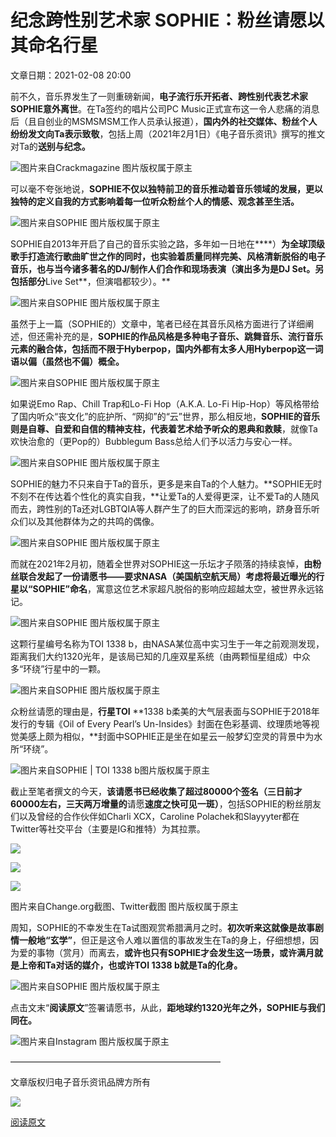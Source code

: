 # 纪念跨性别艺术家 SOPHIE：粉丝请愿以其命名行星

文章日期：2021-02-08 20:00

前不久，音乐界发生了一则重磅新闻，**电子流行乐开拓者、跨性别代表艺术家SOPHIE意外离世**。在Ta签约的唱片公司PC Music正式宣布这一令人悲痛的消息后（且自创业的MSMSMSM工作人员承认报道），**国内外的社交媒体、粉丝个人纷纷发文向Ta表示致敬**，包括上周（2021年2月1日）《电子音乐资讯》撰写的推文对Ta的**送别与纪念。**

![](http://www.electronicmusicinformation.com/ueditor/php/upload/image/20210208/1612796041864094.jpg)图片来自Crackmagazine 图片版权属于原主

可以毫不夸张地说，**SOPHIE不仅以独特前卫的音乐推动着音乐领域的发展，更以独特的定义自我的方式影响着每一位听众粉丝个人的情感、观念甚至生活。**

![](http://www.electronicmusicinformation.com/ueditor/php/upload/image/20210208/1612796041663961.jpg)图片来自SOPHIE 图片版权属于原主

SOPHIE自2013年开启了自己的音乐实验之路，多年如一日地在****）**为全球顶级歌手打造流行歌曲旷世之作的同时，也实验着质量同样完美、风格清新脱俗的电子音乐，也与当今诸多著名的DJ/制作人们合作和现场表演（演出多为是DJ Set。另包括部分**Live Set**，但演唱都较少）。**

![](http://www.electronicmusicinformation.com/ueditor/php/upload/image/20210208/1612796038226852.jpg)图片来自SOPHIE 图片版权属于原主

虽然于上一篇（SOPHIE的）文章中，笔者已经在其音乐风格方面进行了详细阐述，但还需补充的是，**SOPHIE的作品风格是多种电子音乐、跳舞音乐、流行音乐元素的融合体，包括而不限于Hyberpop，国内外都有太多人用Hyberpop这一词语以偏（虽然也不偏）概全。**

![](http://www.electronicmusicinformation.com/ueditor/php/upload/image/20210208/1612796042772791.jpg)图片来自SOPHIE 图片版权属于原主

如果说Emo Rap、Chill Trap和Lo-Fi Hop（A.K.A. Lo-Fi Hip-Hop）等风格带给了国内听众“丧文化”的庇护所、“网抑”的“云”世界，那么相反地，**SOPHIE的音乐则是自尊、自爱和自信的精神支柱，代表着艺术给予听众的恩典和救赎**，就像Ta欢快治愈的（更Pop的）Bubblegum Bass总给人们予以活力与安心一样。

![](http://www.electronicmusicinformation.com/ueditor/php/upload/image/20210208/1612796043857330.jpg)图片来自SOPHIE 图片版权属于原主

SOPHIE的魅力不只来自于Ta的音乐，更多是来自Ta的个人魅力。**SOPHIE无时不刻不在传达着个性化的真实自我，**让爱Ta的人爱得更深，让不爱Ta的人随风而去，跨性别的Ta还对LGBTQIA等人群产生了的巨大而深远的影响，跻身音乐听众们以及其他群体为之的共鸣的偶像。

![](http://www.electronicmusicinformation.com/ueditor/php/upload/image/20210208/1612796044362619.png)图片来自SOPHIE 图片版权属于原主

而就在2021年2月初，随着全世界对SOPHIE这一乐坛才子陨落的持续哀悼，**由粉丝联合发起了一份请愿书——要求NASA（美国航空航天局）考虑将最近曝光的行星以“SOPHIE”命名**，寓意这位艺术家超凡脱俗的影响应超越太空，被世界永远铭记。

![](http://www.electronicmusicinformation.com/ueditor/php/upload/image/20210208/1612796044797240.jpg)图片来自SOPHIE 图片版权属于原主

这颗行星编号名称为TOI 1338 b，由NASA某位高中实习生于一年之前观测发现，距离我们大约1320光年，是该局已知的几座双星系统（由两颗恒星组成）中众多“环绕”行星中的一颗。

![](http://www.electronicmusicinformation.com/ueditor/php/upload/image/20210208/1612796045562225.jpg)图片来自SOPHIE 图片版权属于原主

众粉丝请愿的理由是，**行星TOI** **1338 b柔美的大气层表面与SOPHIE于2018年发行的专辑《Oil of Every Pearl’s Un-Insides》封面在色彩基调、纹理质地等视觉美感上颇为相似，**封面中SOPHIE正是坐在如星云一般梦幻空灵的背景中为水所“环绕”。

![](http://www.electronicmusicinformation.com/ueditor/php/upload/image/20210208/1612796046663375.jpg)图片来自SOPHIE | TOI 1338 b图片版权属于原主

截止至笔者撰文的今天，**该请愿书已经收集了超过80000个签名（三日前才60000左右，三天两万增量的**请愿**速度之快可见一斑）**，包括SOPHIE的粉丝朋友们以及曾经的合作伙伴如Charli XCX，Caroline Polachek和Slayyyter都在Twitter等社交平台（主要是IG和推特）为其拉票。

![](http://www.electronicmusicinformation.com/ueditor/php/upload/image/20210208/1612796046717290.png)

![](http://www.electronicmusicinformation.com/ueditor/php/upload/image/20210208/1612796047318391.png)

![](http://www.electronicmusicinformation.com/ueditor/php/upload/image/20210208/1612796047785314.png)

图片来自Change.org截图、Twitter截图 图片版权属于原主

周知，SOPHIE的不幸发生在Ta试图观赏希腊满月之时。**初次听来这就像是故事剧情一般地“玄学”**，但正是这令人难以置信的事故发生在Ta的身上，仔细想想，因为爱的事物（赏月）而离去，**或许也只有SOPHIE才会发生这一场景，或许满月就是上帝和Ta对话的媒介，也或许TOI 1338 b就是Ta的化身。**

![](http://www.electronicmusicinformation.com/ueditor/php/upload/image/20210208/1612796048425045.jpg)图片来自SOPHIE 图片版权属于原主

点击文末“**阅读原文**”签署请愿书，从此，**距地球约1320光年之外，SOPHIE与我们同在。**

![](http://www.electronicmusicinformation.com/ueditor/php/upload/image/20210208/1612796040354961.jpg)图片来自Instagram 图片版权属于原主

————————————————————————

文章版权归电子音乐资讯品牌方所有

![](http://www.electronicmusicinformation.com/ueditor/php/upload/image/20210208/1612796049973806.jpg)

[阅读原文](https://mp.weixin.qq.com/s?__biz=MzI1NzEyMTE2MQ==&mid=2650368098&idx=1&sn=f5598fa6f339ef7b75f4f0aa3d7a3ed9&chksm=f2118684c5660f927ca9fd6282c6163563da5a0abd4bc24038db546c06fd8e7c48c4f202f5e2&token=1788546905&lang=zh_CN#rd)
